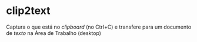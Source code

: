 # clip2text
Captura o que está no *clipboard* (no Ctrl+C) e transfere para um documento de *texto* na Área de Trabalho (desktop)
